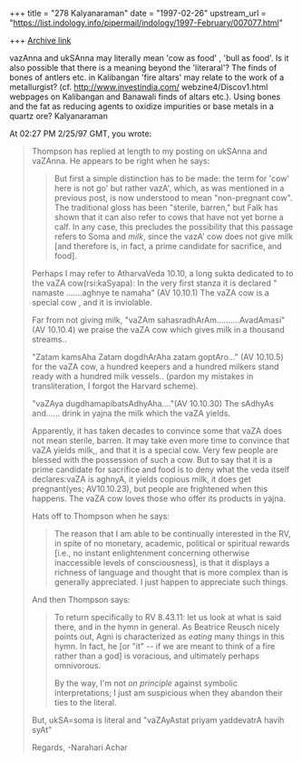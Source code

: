 +++
title = "278 Kalyanaraman"
date = "1997-02-26"
upstream_url = "https://list.indology.info/pipermail/indology/1997-February/007077.html"

+++
[Archive link](https://list.indology.info/pipermail/indology/1997-February/007077.html)

vazAnna and ukSAnna may literally mean 'cow as food' , 'bull as food'.
Is it also possible that there is a meaning beyond the 'literaral'?
The finds of bones of antlers etc. in Kalibangan 'fire altars' may
relate to the work of a metallurgist? (cf. http://www.investindia.com/
webzine4/Discov1.html webpages on Kalibangan and Banawali finds of altars etc.). 
Using bones and the fat as reducing agents to
oxidize impurities or base metals in a quartz ore?
Kalyanaraman

At 02:27 PM 2/25/97 GMT, you wrote:
>Thompson has replied at length to my posting on ukSAnna and vaZAnna. He appears
>to be right when he says:
>>
>>But first a simple distinction has to be made: the term for 'cow' here is
>>not go' but rather vazA', which, as was mentioned in a previous post, is
>>now understood to mean "non-pregnant cow".  The traditional gloss has been
>>"sterile, barren," but Falk has shown that it can also refer to cows that
>>have not yet borne a calf.  In any case, this precludes the possibility
>>that this passage refers to Soma and *milk*, since the vazA' cow does not
>>give milk [and therefore is, in fact, a prime candidate for sacrifice, and
>>food].
>>
>Perhaps I may refer to AtharvaVeda 10.10, a long sukta dedicated to
>to the vaZA cow(rsi:kaSyapa):
>In the very first stanza it is declared
>" namaste .......aghnye te namaha" (AV 10.10.1)
>The vaZA cow is a special cow , and it is inviolable.
>
>Far from not giving milk,
>"vaZAm sahasradhArAm..........AvadAmasi" (AV 10.10.4)
>we praise the vaZA cow which gives milk in a thousand streams..
>
>"Zatam kamsAha Zatam dogdhArAha zatam goptAro..." (AV 10.10.5)
>for the vaZA cow, a hundred keepers and a hundred milkers stand ready with a
>hundred milk vessels.. (pardon my mistakes in transliteration, I forgot the
> Harvard scheme).
>
>"vaZAya dugdhamapibatsAdhyAha...."(AV 10.10.30)
>The sAdhyAs and...... drink in yajna the milk which the vaZA yields.
>
>
>Apparently, it has taken decades to convince some that vaZA does not mean
>sterile, barren. It may take even more time to convince that vaZA yields milk,,
>and that it is a special cow. Very few people are blessed with the possession
>of such a cow. But to say that it is a prime candidate for sacrifice and food
>is to deny what the veda itself declares:vaZA is aghnyA, it yields copious
>milk, it does get pregnant(yes; AV10.10.23), but people are frightened when
>this happens. The vaZA cow loves those who offer its products in yajna.
>
>Hats off to Thompson when he says:
>>
>>The reason that I am able to be continually interested in the RV, in spite
>>of no monetary, academic, political or spiritual rewards [i.e., no instant
>>enlightenment concerning otherwise inaccessible levels of consciousness],
>>is that it displays a richness of language and thought that is more complex
>>than is generally appreciated. I just happen to appreciate such things.
>>
>
>
>And then Thompson says:
>>To return specifically to RV 8.43.11: let us look at what is said there,
>>and in the hymn in general.  As Beatrice Reusch nicely points out, Agni is
>>characterized as *eating* many things in this hymn. In fact, he [or "it" --
>>if we are meant to think of a fire rather than a god] is voracious, and
>>ultimately perhaps omnivorous.  
>>
>>By the way, I'm not *on principle* against symbolic interpretations; I just
>>am suspicious when they abandon their ties to the literal.
>>
>>
>But, ukSA=soma is literal and "vaZAyAstat priyam yaddevatrA havih syAt"
>>                    
>Regards,
>-Narahari Achar
>
>
>




